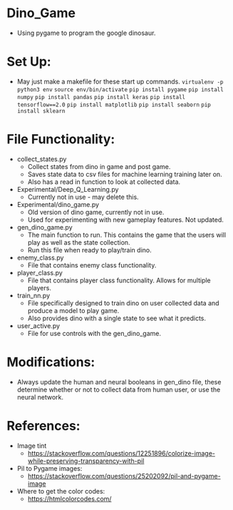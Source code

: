 # Dino_Game
* Using pygame to program the google dinosaur.

# Set Up:
* May just make a makefile for these start up commands.
    `virtualenv -p python3 env`
    `source env/bin/activate`
    `pip install pygame`
    `pip install numpy`
    `pip install pandas`
    `pip install keras`
    `pip install tensorflow==2.0`
    `pip install matplotlib`
    `pip install seaborn`
    `pip install sklearn`
    
# File Functionality:
* collect_states.py
    - Collect states from dino in game and post game.
    - Saves state data to csv files for machine learning training later on.
    - Also has a read in function to look at collected data.
* Experimental/Deep_Q_Learning.py
    - Currently not in use - may delete this.
* Experimental/dino_game.py
    - Old version of dino game, currently not in use.
    - Used for experimenting with new gameplay features. Not updated.
* gen_dino_game.py
    - The main function to run. This contains the game that the users will play as well as the state collection.
    - Run this file when ready to play/train dino.
* enemy_class.py
    - File that contains enemy class functionality.
* player_class.py
    - File that contains player class functionality. Allows for multiple players.
* train_nn.py
    - File specifically designed to train dino on user collected data and produce a model to play game.
    - Also provides dino with a single state to see what it predicts.
* user_active.py
    - File for use controls with the gen_dino_game.

# Modifications:
* Always update the human and neural booleans in gen_dino file,
  these determine whether or not to collect data from human user,
  or use the neural network.


# References:
* Image tint
    * https://stackoverflow.com/questions/12251896/colorize-image-while-preserving-transparency-with-pil
* Pil to Pygame images:
    * https://stackoverflow.com/questions/25202092/pil-and-pygame-image    
* Where to get the color codes:
    * https://htmlcolorcodes.com/